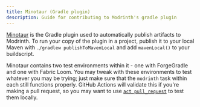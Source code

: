 ```yaml
---
title: Minotaur (Gradle plugin)
description: Guide for contributing to Modrinth's gradle plugin
---
```


[Minotaur][minotaur] is the Gradle plugin used to automatically publish artifacts to Modrinth. To run your copy of the plugin in a project, publish it to your local Maven with `./gradlew publishToMavenLocal` and add `mavenLocal()` to your buildscript.

Minotaur contains two test environments within it - one with ForgeGradle and one with Fabric Loom. You may tweak with these environments to test whatever you may be trying; just make sure that the `modrinth` task within each still functions properly. GitHub Actions will validate this if you're making a pull request, so you may want to use [`act pull_request`](https://github.com/nektos/act) to test them locally.

[minotaur]: https://github.com/modrinth/minotaur